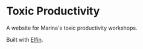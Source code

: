 # Toxic Productivity

A website for Marina's toxic productivity workshops.

Built with [Elfin](https://elfin.netlify.app).
